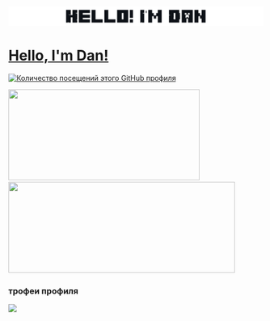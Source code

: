 <a href="https://github.com/mrezeryt"><img src="assets/images/hellonew.png"></img>
# Hello, I'm Dan!
<a href="https://github.com/mrezeryt"><img src="https://komarev.com/ghpvc/?username=MrEzerYT&label=просмотры+профиля" alt="Количество посещений этого GitHub профиля"></img></a>
</a>
<div>
  <img height="180em" width="378em" src="https://github-readme-stats.vercel.app/api?username=mrezeryt&count_private=true&show_icons=true&theme=github_dark"/>
  <img height="180em" width="448em" src="https://github-readme-stats.vercel.app/api/top-langs/?username=mrezeryt&langs_count=6&layout=compact&theme=github_dark"/>
</div>

### трофеи профиля
<img src="https://github-profile-trophy.vercel.app/?username=mrezeryt&column=3&theme=onedark"/>
